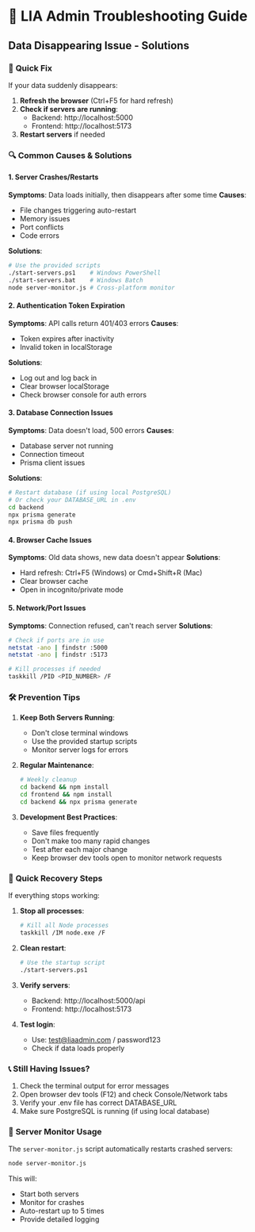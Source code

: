 # 🔧 LIA Admin Troubleshooting Guide

## Data Disappearing Issue - Solutions

### 🚨 **Quick Fix**

If your data suddenly disappears:

1. **Refresh the browser** (Ctrl+F5 for hard refresh)
2. **Check if servers are running**:
   - Backend: http://localhost:5000
   - Frontend: http://localhost:5173
3. **Restart servers** if needed

### 🔍 **Common Causes & Solutions**

#### 1. **Server Crashes/Restarts**

**Symptoms**: Data loads initially, then disappears after some time
**Causes**:

- File changes triggering auto-restart
- Memory issues
- Port conflicts
- Code errors

**Solutions**:

```bash
# Use the provided scripts
./start-servers.ps1    # Windows PowerShell
./start-servers.bat    # Windows Batch
node server-monitor.js # Cross-platform monitor
```

#### 2. **Authentication Token Expiration**

**Symptoms**: API calls return 401/403 errors
**Causes**:

- Token expires after inactivity
- Invalid token in localStorage

**Solutions**:

- Log out and log back in
- Clear browser localStorage
- Check browser console for auth errors

#### 3. **Database Connection Issues**

**Symptoms**: Data doesn't load, 500 errors
**Causes**:

- Database server not running
- Connection timeout
- Prisma client issues

**Solutions**:

```bash
# Restart database (if using local PostgreSQL)
# Or check your DATABASE_URL in .env
cd backend
npx prisma generate
npx prisma db push
```

#### 4. **Browser Cache Issues**

**Symptoms**: Old data shows, new data doesn't appear
**Solutions**:

- Hard refresh: Ctrl+F5 (Windows) or Cmd+Shift+R (Mac)
- Clear browser cache
- Open in incognito/private mode

#### 5. **Network/Port Issues**

**Symptoms**: Connection refused, can't reach server
**Solutions**:

```bash
# Check if ports are in use
netstat -ano | findstr :5000
netstat -ano | findstr :5173

# Kill processes if needed
taskkill /PID <PID_NUMBER> /F
```

### 🛠️ **Prevention Tips**

1. **Keep Both Servers Running**:

   - Don't close terminal windows
   - Use the provided startup scripts
   - Monitor server logs for errors

2. **Regular Maintenance**:

   ```bash
   # Weekly cleanup
   cd backend && npm install
   cd frontend && npm install
   cd backend && npx prisma generate
   ```

3. **Development Best Practices**:
   - Save files frequently
   - Don't make too many rapid changes
   - Test after each major change
   - Keep browser dev tools open to monitor network requests

### 🚀 **Quick Recovery Steps**

If everything stops working:

1. **Stop all processes**:

   ```bash
   # Kill all Node processes
   taskkill /IM node.exe /F
   ```

2. **Clean restart**:

   ```bash
   # Use the startup script
   ./start-servers.ps1
   ```

3. **Verify servers**:

   - Backend: http://localhost:5000/api
   - Frontend: http://localhost:5173

4. **Test login**:
   - Use: test@liaadmin.com / password123
   - Check if data loads properly

### 📞 **Still Having Issues?**

1. Check the terminal output for error messages
2. Open browser dev tools (F12) and check Console/Network tabs
3. Verify your .env file has correct DATABASE_URL
4. Make sure PostgreSQL is running (if using local database)

### 🔄 **Server Monitor Usage**

The `server-monitor.js` script automatically restarts crashed servers:

```bash
node server-monitor.js
```

This will:

- Start both servers
- Monitor for crashes
- Auto-restart up to 5 times
- Provide detailed logging
